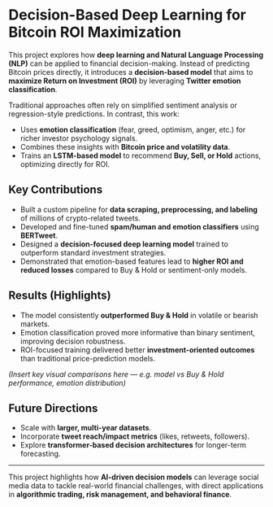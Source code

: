 # Decision-Based Deep Learning for Bitcoin ROI Maximization  

This project explores how **deep learning and Natural Language Processing (NLP)** can be applied to financial decision-making. Instead of predicting Bitcoin prices directly, it introduces a **decision-based model** that aims to **maximize Return on Investment (ROI)** by leveraging **Twitter emotion classification**.  

Traditional approaches often rely on simplified sentiment analysis or regression-style predictions. In contrast, this work:  
- Uses **emotion classification** (fear, greed, optimism, anger, etc.) for richer investor psychology signals.  
- Combines these insights with **Bitcoin price and volatility data**.  
- Trains an **LSTM-based model** to recommend **Buy, Sell, or Hold** actions, optimizing directly for ROI.  

## Key Contributions  
- Built a custom pipeline for **data scraping, preprocessing, and labeling** of millions of crypto-related tweets.  
- Developed and fine-tuned **spam/human and emotion classifiers** using **BERTweet**.  
- Designed a **decision-focused deep learning model** trained to outperform standard investment strategies.  
- Demonstrated that emotion-based features lead to **higher ROI and reduced losses** compared to Buy & Hold or sentiment-only models.  

## Results (Highlights)  
- The model consistently **outperformed Buy & Hold** in volatile or bearish markets.  
- Emotion classification proved more informative than binary sentiment, improving decision robustness.  
- ROI-focused training delivered better **investment-oriented outcomes** than traditional price-prediction models.  

*(Insert key visual comparisons here — e.g. model vs Buy & Hold performance, emotion distribution)*  



## Future Directions  
- Scale with **larger, multi-year datasets**.  
- Incorporate **tweet reach/impact metrics** (likes, retweets, followers).  
- Explore **transformer-based decision architectures** for longer-term forecasting.  

---  

This project highlights how **AI-driven decision models** can leverage social media data to tackle real-world financial challenges, with direct applications in **algorithmic trading, risk management, and behavioral finance**.  

